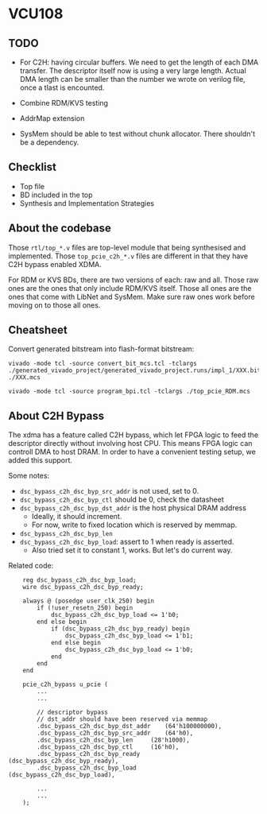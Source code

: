 # VCU108

## TODO

- For C2H: having circular buffers. We need to get the length of each DMA transfer.
  The descriptor itself now is using a very large length. Actual DMA length can be
  smaller than the number we wrote on verilog file, once a tlast is encounted.

- Combine RDM/KVS testing

- AddrMap extension

- SysMem should be able to test without chunk allocator.
  There shouldn't be a dependency.

## Checklist

- Top file
- BD included in the top
- Synthesis and Implementation Strategies

## About the codebase

Those `rtl/top_*.v` files are top-level module that being synthesised and implemented.
Those `top_pcie_c2h_*.v` files are different in that they have C2H bypass enabled XDMA.

For RDM or KVS BDs, there are two versions of each: raw and all. Those raw ones are the ones
that only include RDM/KVS itself. Those all ones are the ones that come with LibNet and SysMem.
Make sure raw ones work before moving on to those all ones.

## Cheatsheet

Convert generated bitstream into flash-format bitstream:
```
vivado -mode tcl -source convert_bit_mcs.tcl -tclargs ./generated_vivado_project/generated_vivado_project.runs/impl_1/XXX.bit ./XXX.mcs
```

```
vivado -mode tcl -source program_bpi.tcl -tclargs ./top_pcie_RDM.mcs
```


## About C2H Bypass

The xdma has a feature called C2H bypass, which let FPGA logic to feed the descriptor
directly without involving host CPU. This means FPGA logic can controll DMA to host
DRAM. In order to have a convenient testing setup, we added this support.

Some notes:
- `dsc_bypass_c2h_dsc_byp_src_addr` is not used, set to 0.
- `dsc_bypass_c2h_dsc_byp_ctl` should be 0, check the datasheet
- `dsc_bypass_c2h_dsc_byp_dst_addr` is the host physical DRAM address
	- Ideally, it should increment.
	- For now, write to fixed location which is reserved by memmap.
- `dsc_bypass_c2h_dsc_byp_len`
- `dsc_bypass_c2h_dsc_byp_load`: assert to 1 when ready is asserted.
	- Also tried set it to constant 1, works. But let's do current way.

Related code:
```
	reg dsc_bypass_c2h_dsc_byp_load;
	wire dsc_bypass_c2h_dsc_byp_ready;

	always @ (posedge user_clk_250) begin
		if (!user_resetn_250) begin
			dsc_bypass_c2h_dsc_byp_load <= 1'b0;
		end else begin
			if (dsc_bypass_c2h_dsc_byp_ready) begin
				dsc_bypass_c2h_dsc_byp_load <= 1'b1;
			end else begin
				dsc_bypass_c2h_dsc_byp_load <= 1'b0;
			end
		end
	end

	pcie_c2h_bypass u_pcie (
		...
		...

		// descriptor bypass
		// dst_addr should have been reserved via memmap
		.dsc_bypass_c2h_dsc_byp_dst_addr	(64'h100000000),
		.dsc_bypass_c2h_dsc_byp_src_addr	(64'h0),
		.dsc_bypass_c2h_dsc_byp_len		(28'h1000),
		.dsc_bypass_c2h_dsc_byp_ctl		(16'h0),
		.dsc_bypass_c2h_dsc_byp_ready		(dsc_bypass_c2h_dsc_byp_ready),
		.dsc_bypass_c2h_dsc_byp_load		(dsc_bypass_c2h_dsc_byp_load),
		
		...
		...
	);
```
